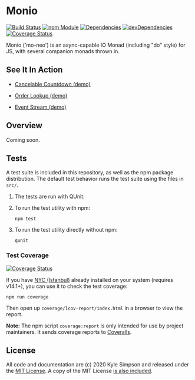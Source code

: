 # Monio

[![Build Status](https://travis-ci.org/getify/monio.svg?branch=master)](https://travis-ci.org/getify/monio)
[![npm Module](https://badge.fury.io/js/monio.svg)](https://www.npmjs.org/package/monio)
[![Dependencies](https://david-dm.org/getify/monio.svg)](https://david-dm.org/getify/monio)
[![devDependencies](https://david-dm.org/getify/monio/dev-status.svg)](https://david-dm.org/getify/monio?type=dev)
[![Coverage Status](https://coveralls.io/repos/github/getify/monio/badge.svg?branch=master)](https://coveralls.io/github/getify/monio?branch=master)

Monio ('mo-neo') is an async-capable IO Monad (including "do" style) for JS, with several companion monads thrown in.

## See It In Action

* [Cancelable Countdown (demo)](https://codepen.io/getify/pen/abvjRRK?editors=0011)

* [Order Lookup (demo)](https://codepen.io/getify/pen/YzyJqZa?editors=1011)

* [Event Stream (demo)](https://codepen.io/getify/pen/WNrNYKx?editors=1011)

## Overview

Coming soon.

## Tests

A test suite is included in this repository, as well as the npm package distribution. The default test behavior runs the test suite using the files in `src/`.

1. The tests are run with QUnit.

2. To run the test utility with npm:

    ```
    npm test
    ```

3. To run the test utility directly without npm:

    ```
    qunit
    ```

### Test Coverage

[![Coverage Status](https://coveralls.io/repos/github/getify/monio/badge.svg?branch=master)](https://coveralls.io/github/getify/monio?branch=master)

If you have [NYC (Istanbul)](https://github.com/istanbuljs/nyc) already installed on your system (requires v14.1+), you can use it to check the test coverage:

```
npm run coverage
```

Then open up `coverage/lcov-report/index.html` in a browser to view the report.

**Note:** The npm script `coverage:report` is only intended for use by project maintainers. It sends coverage reports to [Coveralls](https://coveralls.io/).

## License

All code and documentation are (c) 2020 Kyle Simpson and released under the [MIT License](http://getify.mit-license.org/). A copy of the MIT License [is also included](LICENSE.txt).
